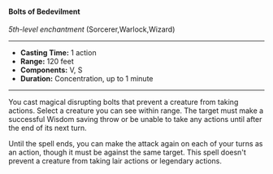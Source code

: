 #### Bolts of Bedevilment
*5th-level enchantment* (Sorcerer,Warlock,Wizard)
___
- **Casting Time:** 1 action
- **Range:** 120 feet
- **Components:** V, S
- **Duration:** Concentration, up to 1 minute
---
You cast magical disrupting bolts that prevent a creature from taking actions. Select a creature you can see within range. The target must make a successful Wisdom saving throw or be unable to take any actions until after the end of its next turn.

Until the spell ends, you can make the attack again on each of your turns as an action, though it must be against the same target. This spell doesn't prevent a creature from taking lair actions or legendary actions.
